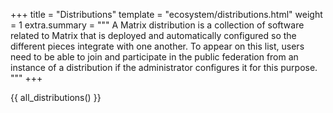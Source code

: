 +++
title = "Distributions"
template = "ecosystem/distributions.html"
weight = 1
extra.summary = """
A Matrix distribution is a collection of software related to Matrix that is deployed and automatically configured so the different pieces integrate with one another. To appear on this list, users need to be able to join and participate in the public federation from an instance of a distribution if the administrator configures it for this purpose.
"""
+++

{{ all_distributions() }}
